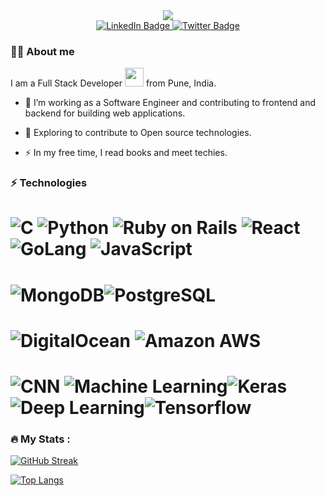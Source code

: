 
<div id="header" align="center">
  <img src="https://media.giphy.com/media/vzO0Vc8b2VBLi/giphy.gif"/>
<dr/>
<div id="badges">
  <a href="https://www.linkedin.com/in/vishwajeetsingh-desurkar/">
    <img src="https://img.shields.io/badge/LinkedIn-blue?style=for-the-badge&logo=linkedin&logoColor=white" alt="LinkedIn Badge"/>
  </a>
  <a href="https://twitter.com/VishwaDesurkar">
    <img src="https://img.shields.io/badge/Twitter-blue?style=for-the-badge&logo=twitter&logoColor=white" alt="Twitter Badge"/>
  </a>
</div>
 <img src="https://komarev.com/ghpvc/?username=your-github-username&style=flat-square&color=blue" alt=""/>
<br/>
</div>

### :man_technologist: About me

I am a Full Stack Developer <img src="https://media.giphy.com/media/WUlplcMpOCEmTGBtBW/giphy.gif" width="30"> from Pune, India.

- :telescope: I’m working as a Software Engineer and contributing to frontend and backend for building web applications.

- :seedling: Exploring to contribute to Open source technologies.

- :zap: In my free time, I read books and meet techies.

### ⚡ Technologies

 # ![C](https://img.shields.io/badge/C-C%20Programming-brown) ![Python](https://img.shields.io/badge/-Python-black?style=flat-square&logo=Python) ![Ruby on Rails](https://img.shields.io/badge/ROR-Ruby%20on%20Rails-red) ![React](https://img.shields.io/badge/-React-black?style=flat-square&logo=react) ![GoLang](https://img.shields.io/badge/Go-Go%20Programming-blue) ![JavaScript](https://img.shields.io/badge/-JavaScript-black?style=flat-square&logo=javascript)

 # ![MongoDB](https://img.shields.io/badge/-MongoDB-black?style=flat-square&logo=mongodb)![PostgreSQL](https://img.shields.io/badge/-PostgreSQL-336791?style=flat-square&logo=postgresql)
 # ![DigitalOcean](https://img.shields.io/badge/-Digital%20Ocean-darkblue?style=flat-square&logo=digitalocean) ![Amazon AWS](https://img.shields.io/badge/Amazon%20AWS-232F3E?style=flat-square&logo=amazon-aws)
# ![CNN](https://img.shields.io/badge/CNN-Convolutional%20Neural%20Network%20-lightgrey) ![Machine Learning](https://img.shields.io/badge/ML-Machine%20Learning-indigo)![Keras](https://img.shields.io/badge/-Keras-red)![Deep Learning](https://img.shields.io/badge/DL-Deep%20Learning-yellowgreen)![Tensorflow](https://img.shields.io/badge/tf-Tensorflow-orange)


### :fire: My Stats :

[![GitHub Streak](https://github-readme-streak-stats.herokuapp.com?user=selectus2&theme=dark)](https://git.io/streak-stats)

[![Top Langs](https://github-readme-stats.vercel.app/api/top-langs/?username=selectus2&layout=compact&theme=vision-friendly-dark)](https://github.com/selectus2/github-readme-stats)
